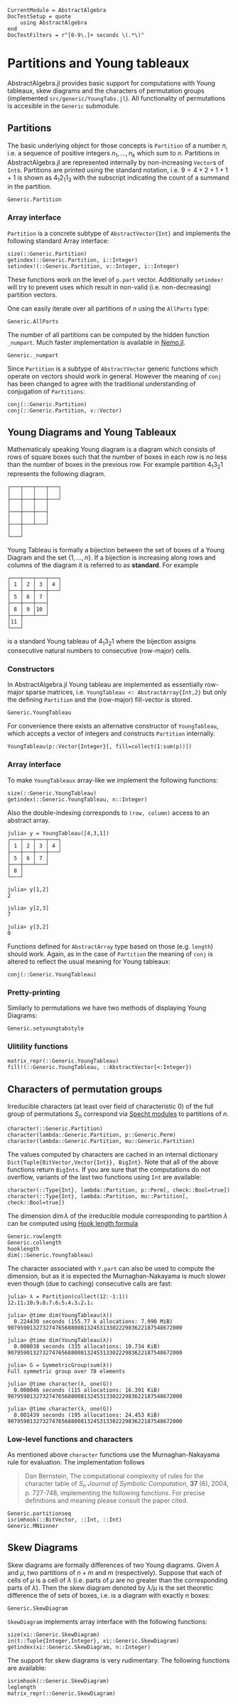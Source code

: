 ```@meta
CurrentModule = AbstractAlgebra
DocTestSetup = quote
    using AbstractAlgebra
end
DocTestFilters = r"[0-9\.]+ seconds \(.*\)"
```

# Partitions and Young tableaux

AbstractAlgebra.jl provides basic support for computations with Young tableaux, skew diagrams and the characters of permutation groups (implemented `src/generic/YoungTabs.jl`).
All functionality of permutations is accesible in the `Generic` submodule.

## Partitions

The basic underlying object for those concepts is `Partition` of a number $n$, i.e. a sequence of positive integers $n_1, \ldots, n_k$ which sum to $n$.
Partitions in AbstractAlgebra.jl are represented internally by non-increasing `Vector`s of `Int`s.
Partitions are printed using the standard notation, i.e. $9 = 4 + 2 + 1 + 1 + 1$ is shown as $4_1 2_1 1_3$ with the subscript indicating the count of a summand in the partition.

```@docs
Generic.Partition
```

### Array interface

`Partition` is a concrete subtype of `AbstractVector{Int}` and implements the following standard Array interface:

```@docs
size(::Generic.Partition)
getindex(::Generic.Partition, i::Integer)
setindex!(::Generic.Partition, v::Integer, i::Integer)
```
These functions work on the level of `p.part` vector.
Additionally `setindex!` will try to prevent uses which result in non-valid (i.e. non-decreasing) partition vectors.

One can easily iterate over all partitions of $n$ using the `AllParts` type:

```@docs
Generic.AllParts
```

The number of all partitions can be computed by the hidden function `_numpart`.
Much faster implementation is available in [Nemo.jl](https://nemocas.github.io/Nemo.jl/latest/arb.html#Nemo.numpart-Tuple{Int64,ArbField}).

```@docs
Generic._numpart
```

Since `Partition` is a subtype of `AbstractVector` generic functions which operate on vectors should work in general.
However the meaning of `conj` has been changed to agree with the traditional understanding of conjugation of `Partitions`:
```@docs
conj(::Generic.Partition)
conj(::Generic.Partition, v::Vector)
```

## Young Diagrams and Young Tableaux

Mathematicaly speaking Young diagram is a diagram which consists of rows of square boxes such that the number of boxes in each row is no less than the number of boxes in the previous row.
For example partition $4_1 3_2 1$ represents the following diagram.
```
┌───┬───┬───┬───┐
│   │   │   │   │
├───┼───┼───┼───┘
│   │   │   │
├───┼───┼───┤
│   │   │   │
├───┼───┴───┘
│   │
└───┘
```
Young Tableau is formally a bijection between the set of boxes of a Young Diagram and the set $\{1, \ldots, n\}$.
If a bijection is increasing along rows and columns of the diagram it is referred to as **standard**.
For example
```
┌───┬───┬───┬───┐
│ 1 │ 2 │ 3 │ 4 │
├───┼───┼───┼───┘
│ 5 │ 6 │ 7 │
├───┼───┼───┤
│ 8 │ 9 │10 │
├───┼───┴───┘
│11 │
└───┘
```
is a standard Young tableau of $4_1 3_2 1$ where the bijection assigns consecutive natural numbers to consecutive (row-major) cells.

### Constructors

In AbstractAlgebra.jl Young tableau are implemented as essentially row-major sparse matrices, i.e. `YoungTableau <: AbstractArray{Int,2}` but only the defining `Partition` and the (row-major) fill-vector is stored.

```@docs
Generic.YoungTableau
```
For convenience there exists an alternative constructor of `YoungTableau`, which accepts a vector of integers and constructs `Partition` internally.
```
YoungTableau(p::Vector{Integer}[, fill=collect(1:sum(p))])
```

### Array interface

To make `YoungTableaux` array-like we implement the following functions:

```@docs
size(::Generic.YoungTableau)
getindex(::Generic.YoungTableau, n::Integer)
```
Also the double-indexing corresponds to `(row, column)` access to an abstract array.
```jldoctest
julia> y = YoungTableau([4,3,1])
┌───┬───┬───┬───┐
│ 1 │ 2 │ 3 │ 4 │
├───┼───┼───┼───┘
│ 5 │ 6 │ 7 │
├───┼───┴───┘
│ 8 │
└───┘

julia> y[1,2]
2

julia> y[2,3]
7

julia> y[3,2]
0
```

Functions defined for `AbstractArray` type based on those (e.g. `length`) should work.
Again, as in the case of `Partition` the meaning of `conj` is altered to
reflect the usual meaning for Young tableaux:
```@docs
conj(::Generic.YoungTableau)
```

### Pretty-printing

Similarly to permutations we have two methods of displaying Young Diagrams:

```@docs
Generic.setyoungtabstyle
```

### Ulitility functions
```@docs
matrix_repr(::Generic.YoungTableau)
fill!(::Generic.YoungTableau, ::AbstractVector{<:Integer})
```

## Characters of permutation groups

Irreducible characters (at least over field of characteristic $0$) of the full group of permutations $S_n$ correspond via [Specht modules](https://en.wikipedia.org/wiki/Specht_module) to partitions of $n$.

```@docs
character(::Generic.Partition)
character(lambda::Generic.Partition, p::Generic.Perm)
character(lambda::Generic.Partition, mu::Generic.Partition)
```
The values computed by characters are cached in an internal dictionary `Dict{Tuple{BitVector,Vector{Int}}, BigInt}`.
Note that all of the above functions return `BigInts`.
If you are sure that the computations do not overflow, variants of the last two functions using `Int` are available:
```
character(::Type{Int}, lambda::Partition, p::Perm[, check::Bool=true])
character(::Type{Int}, lambda::Partition, mu::Partition[, check::Bool=true])
```

The dimension $\dim \lambda$ of the irreducible module corresponding to partition $\lambda$ can be computed using [Hook length formula](https://en.wikipedia.org/wiki/Hook_length_formula)

```@docs
Generic.rowlength
Generic.collength
hooklength
dim(::Generic.YoungTableau)
```

The character associated with `Y.part` can also be used to compute the dimension, but as it is expected the Murnaghan-Nakayama is much slower even though (due to caching) consecutive calls are fast:

```jldoctest
julia> λ = Partition(collect(12:-1:1))
12₁11₁10₁9₁8₁7₁6₁5₁4₁3₁2₁1₁

julia> @time dim(YoungTableau(λ))
  0.224430 seconds (155.77 k allocations: 7.990 MiB)
9079590132732747656880081324531330222983622187548672000

julia> @time dim(YoungTableau(λ))
  0.000038 seconds (335 allocations: 10.734 KiB)
9079590132732747656880081324531330222983622187548672000

julia> G = SymmetricGroup(sum(λ))
Full symmetric group over 78 elements

julia> @time character(λ, one(G))
  0.000046 seconds (115 allocations: 16.391 KiB)
9079590132732747656880081324531330222983622187548672000

julia> @time character(λ, one(G))
  0.001439 seconds (195 allocations: 24.453 KiB)
9079590132732747656880081324531330222983622187548672000
```

### Low-level functions and characters

As mentioned above `character` functions use the Murnaghan-Nakayama rule for evaluation.
The implementation follows
> Dan Bernstein,
> The computational complexity of rules for the character table of $S_n$
> *Journal of Symbolic Computation*, **37** (6), 2004, p. 727-748,
implementing the following functions. For precise definitions and meaning please consult the paper cited.

```@docs
Generic.partitionseq
isrimhook(::BitVector, ::Int, ::Int)
Generic.MN1inner
```

## Skew Diagrams

Skew diagrams are formally differences of two Young diagrams. Given $\lambda$ and $\mu$, two partitions of $n+m$ and $m$ (respectively). Suppose that each of cells of $\mu$ is a cell of $\lambda$ (i.e. parts of $\mu$ are no greater than the corresponding parts of $\lambda$). Then the skew diagram denoted by $\lambda/\mu$ is the set theoretic difference the of sets of boxes, i.e. is a diagram with exactly $n$ boxes:

```@docs
Generic.SkewDiagram
```

`SkewDiagram` implements array interface with the following functions:

```@docs
size(xi::Generic.SkewDiagram)
in(t::Tuple{Integer,Integer}, xi::Generic.SkewDiagram)
getindex(xi::Generic.SkewDiagram, n::Integer)
```

The support for skew diagrams is very rudimentary. The following functions are available:

```@docs
isrimhook(::Generic.SkewDiagram)
leglength
matrix_repr(::Generic.SkewDiagram)
```
